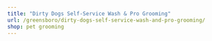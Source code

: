 ```yaml
---
title: "Dirty Dogs Self-Service Wash & Pro Grooming"
url: /greensboro/dirty-dogs-self-service-wash-and-pro-grooming/
shop: pet grooming
---
```

